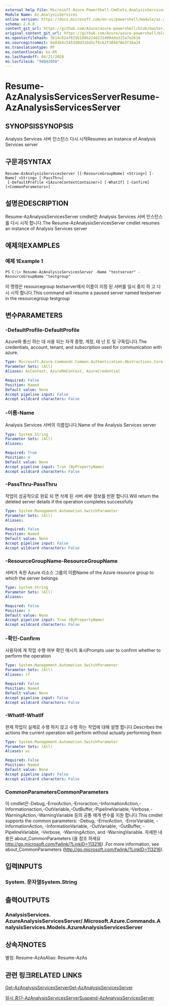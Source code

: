 ```yaml
---
external help file: Microsoft.Azure.PowerShell.Cmdlets.AnalysisServices.dll-Help.xml
Module Name: Az.AnalysisServices
online version: https://docs.microsoft.com/en-us/powershell/module/az.analysisservices/resume-azanalysisservicesserver
schema: 2.0.0
content_git_url: https://github.com/Azure/azure-powershell/blob/master/src/AnalysisServices/AnalysisServices/help/Resume-AzAnalysisServicesServer.md
original_content_git_url: https://github.com/Azure/azure-powershell/blob/master/src/AnalysisServices/AnalysisServices/help/Resume-AzAnalysisServicesServer.md
ms.openlocfilehash: 3614c62af825b109b224d231d89dda315a7e2616
ms.sourcegitcommit: 6a91b4c545350d316d3cf8c62f384478e3f3ba24
ms.translationtype: MT
ms.contentlocale: ko-KR
ms.lasthandoff: 04/21/2020
ms.locfileid: "94042050"
---
```

# <span data-ttu-id="f1e39-101">Resume-AzAnalysisServicesServer</span><span class="sxs-lookup"><span data-stu-id="f1e39-101">Resume-AzAnalysisServicesServer</span></span>

## <span data-ttu-id="f1e39-102">SYNOPSIS</span><span class="sxs-lookup"><span data-stu-id="f1e39-102">SYNOPSIS</span></span>
<span data-ttu-id="f1e39-103">Analysis Services 서버 인스턴스 다시 시작</span><span class="sxs-lookup"><span data-stu-id="f1e39-103">Resumes an instance of Analysis Services server</span></span>

## <span data-ttu-id="f1e39-104">구문과</span><span class="sxs-lookup"><span data-stu-id="f1e39-104">SYNTAX</span></span>

```
Resume-AzAnalysisServicesServer [[-ResourceGroupName] <String>] [-Name] <String> [-PassThru]
 [-DefaultProfile <IAzureContextContainer>] [-WhatIf] [-Confirm] [<CommonParameters>]
```

## <span data-ttu-id="f1e39-105">설명은</span><span class="sxs-lookup"><span data-stu-id="f1e39-105">DESCRIPTION</span></span>
<span data-ttu-id="f1e39-106">Resume-AzAnalysisServicesServer cmdlet은 Analysis Services 서버 인스턴스를 다시 시작 합니다.</span><span class="sxs-lookup"><span data-stu-id="f1e39-106">The Resume-AzAnalysisServicesServer cmdlet resumes an instance of Analysis Services server</span></span>

## <span data-ttu-id="f1e39-107">예제의</span><span class="sxs-lookup"><span data-stu-id="f1e39-107">EXAMPLES</span></span>

### <span data-ttu-id="f1e39-108">예제 1</span><span class="sxs-lookup"><span data-stu-id="f1e39-108">Example 1</span></span>
```
PS C:\> Resume-AzAnalysisServicesServer -Name "testserver" -ResourceGroupName "testgroup"
```

<span data-ttu-id="f1e39-109">이 명령은 resourcegroup testserver에서 이름이 지정 된 서버를 일시 중지 하 고 다시 시작 합니다.</span><span class="sxs-lookup"><span data-stu-id="f1e39-109">This command will resume a paused server named testserver in the resourcegroup testgroup</span></span>

## <span data-ttu-id="f1e39-110">변수</span><span class="sxs-lookup"><span data-stu-id="f1e39-110">PARAMETERS</span></span>

### <span data-ttu-id="f1e39-111">-DefaultProfile</span><span class="sxs-lookup"><span data-stu-id="f1e39-111">-DefaultProfile</span></span>
<span data-ttu-id="f1e39-112">Azure와 통신 하는 데 사용 되는 자격 증명, 계정, 테 넌 트 및 구독입니다.</span><span class="sxs-lookup"><span data-stu-id="f1e39-112">The credentials, account, tenant, and subscription used for communication with azure.</span></span>

```yaml
Type: Microsoft.Azure.Commands.Common.Authentication.Abstractions.Core.IAzureContextContainer
Parameter Sets: (All)
Aliases: AzContext, AzureRmContext, AzureCredential

Required: False
Position: Named
Default value: None
Accept pipeline input: False
Accept wildcard characters: False
```

### <span data-ttu-id="f1e39-113">-이름</span><span class="sxs-lookup"><span data-stu-id="f1e39-113">-Name</span></span>
<span data-ttu-id="f1e39-114">Analysis Services 서버의 이름입니다.</span><span class="sxs-lookup"><span data-stu-id="f1e39-114">Name of the Analysis Services server</span></span>

```yaml
Type: System.String
Parameter Sets: (All)
Aliases:

Required: True
Position: 0
Default value: None
Accept pipeline input: True (ByPropertyName)
Accept wildcard characters: False
```

### <span data-ttu-id="f1e39-115">-PassThru</span><span class="sxs-lookup"><span data-stu-id="f1e39-115">-PassThru</span></span>
<span data-ttu-id="f1e39-116">작업이 성공적으로 완료 되 면 삭제 된 서버 세부 정보를 반환 합니다.</span><span class="sxs-lookup"><span data-stu-id="f1e39-116">Will return the deleted server details if the operation completes successfully</span></span>

```yaml
Type: System.Management.Automation.SwitchParameter
Parameter Sets: (All)
Aliases:

Required: False
Position: Named
Default value: None
Accept pipeline input: False
Accept wildcard characters: False
```

### <span data-ttu-id="f1e39-117">-ResourceGroupName</span><span class="sxs-lookup"><span data-stu-id="f1e39-117">-ResourceGroupName</span></span>
<span data-ttu-id="f1e39-118">서버가 속한 Azure 리소스 그룹의 이름</span><span class="sxs-lookup"><span data-stu-id="f1e39-118">Name of the Azure resource group to which the server belongs</span></span>

```yaml
Type: System.String
Parameter Sets: (All)
Aliases:

Required: False
Position: 1
Default value: None
Accept pipeline input: True (ByPropertyName)
Accept wildcard characters: False
```

### <span data-ttu-id="f1e39-119">-확인</span><span class="sxs-lookup"><span data-stu-id="f1e39-119">-Confirm</span></span>
<span data-ttu-id="f1e39-120">사용자에 게 작업 수행 여부 확인 메시지 표시</span><span class="sxs-lookup"><span data-stu-id="f1e39-120">Prompts user to confirm whether to perform the operation</span></span>

```yaml
Type: System.Management.Automation.SwitchParameter
Parameter Sets: (All)
Aliases: cf

Required: False
Position: Named
Default value: None
Accept pipeline input: False
Accept wildcard characters: False
```

### <span data-ttu-id="f1e39-121">-WhatIf</span><span class="sxs-lookup"><span data-stu-id="f1e39-121">-WhatIf</span></span>
<span data-ttu-id="f1e39-122">현재 작업이 실제로 수행 하지 않고 수행 하는 작업에 대해 설명 합니다.</span><span class="sxs-lookup"><span data-stu-id="f1e39-122">Describes the actions the current operation will perform without actually performing them</span></span>

```yaml
Type: System.Management.Automation.SwitchParameter
Parameter Sets: (All)
Aliases: wi

Required: False
Position: Named
Default value: None
Accept pipeline input: False
Accept wildcard characters: False
```

### <span data-ttu-id="f1e39-123">CommonParameters</span><span class="sxs-lookup"><span data-stu-id="f1e39-123">CommonParameters</span></span>
<span data-ttu-id="f1e39-124">이 cmdlet은-Debug,-ErrorAction,-Erroraction,-InformationAction,-Informationaction,-OutVariable,-OutBuffer,-PipelineVariable,-Verbose,-WarningAction,-WarningVariable 등의 공통 매개 변수를 지원 합니다.</span><span class="sxs-lookup"><span data-stu-id="f1e39-124">This cmdlet supports the common parameters: -Debug, -ErrorAction, -ErrorVariable, -InformationAction, -InformationVariable, -OutVariable, -OutBuffer, -PipelineVariable, -Verbose, -WarningAction, and -WarningVariable.</span></span> <span data-ttu-id="f1e39-125">자세한 내용은 about_CommonParameters (을 참조 하세요 http://go.microsoft.com/fwlink/?LinkID=113216) .</span><span class="sxs-lookup"><span data-stu-id="f1e39-125">For more information, see about_CommonParameters (http://go.microsoft.com/fwlink/?LinkID=113216).</span></span>

## <span data-ttu-id="f1e39-126">입력</span><span class="sxs-lookup"><span data-stu-id="f1e39-126">INPUTS</span></span>

### <span data-ttu-id="f1e39-127">System. 문자열</span><span class="sxs-lookup"><span data-stu-id="f1e39-127">System.String</span></span>

## <span data-ttu-id="f1e39-128">출력</span><span class="sxs-lookup"><span data-stu-id="f1e39-128">OUTPUTS</span></span>

### <span data-ttu-id="f1e39-129">AnalysisServices. AzureAnalysisServicesServer/.</span><span class="sxs-lookup"><span data-stu-id="f1e39-129">Microsoft.Azure.Commands.AnalysisServices.Models.AzureAnalysisServicesServer</span></span>

## <span data-ttu-id="f1e39-130">상속자</span><span class="sxs-lookup"><span data-stu-id="f1e39-130">NOTES</span></span>
<span data-ttu-id="f1e39-131">별칭: Resume-AzAs</span><span class="sxs-lookup"><span data-stu-id="f1e39-131">Alias: Resume-AzAs</span></span>

## <span data-ttu-id="f1e39-132">관련 링크</span><span class="sxs-lookup"><span data-stu-id="f1e39-132">RELATED LINKS</span></span>

[<span data-ttu-id="f1e39-133">Get-AzAnalysisServicesServer</span><span class="sxs-lookup"><span data-stu-id="f1e39-133">Get-AzAnalysisServicesServer</span></span>](./Get-AzAnalysisServicesServer.md)

[<span data-ttu-id="f1e39-134">일시 중단-AzAnalysisServicesServer</span><span class="sxs-lookup"><span data-stu-id="f1e39-134">Suspend-AzAnalysisServicesServer</span></span>](./Suspend-AzAnalysisServicesServer.md)
